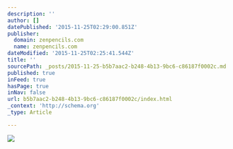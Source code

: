```yaml
---
description: ''
author: []
datePublished: '2015-11-25T02:29:00.851Z'
publisher:
  domain: zenpencils.com
  name: zenpencils.com
dateModified: '2015-11-25T02:25:41.544Z'
title: ''
sourcePath: _posts/2015-11-25-b5b7aac2-b248-4b13-9bc6-c86187f0002c.md
published: true
inFeed: true
hasPage: true
inNav: false
url: b5b7aac2-b248-4b13-9bc6-c86187f0002c/index.html
_context: 'http://schema.org'
_type: Article

---
```

![](http://cdn.zenpencils.com/wp-content/uploads/182_kalam1.jpg)
